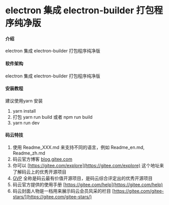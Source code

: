 # electron 集成 electron-builder 打包程序纯净版

#### 介绍
electron 集成 electron-builder 打包程序纯净版

#### 软件架构
electron 集成 electron-builder 打包程序纯净版

#### 安装教程

建议使用yarn 安装

1.  yarn install 
2.  打包  yarn run build 或者 npm run build 
3.  yarn run dev




#### 码云特技

1.  使用 Readme\_XXX.md 来支持不同的语言，例如 Readme\_en.md, Readme\_zh.md
2.  码云官方博客 [blog.gitee.com](https://blog.gitee.com)
3.  你可以 [https://gitee.com/explore](https://gitee.com/explore) 这个地址来了解码云上的优秀开源项目
4.  [GVP](https://gitee.com/gvp) 全称是码云最有价值开源项目，是码云综合评定出的优秀开源项目
5.  码云官方提供的使用手册 [https://gitee.com/help](https://gitee.com/help)
6.  码云封面人物是一档用来展示码云会员风采的栏目 [https://gitee.com/gitee-stars/](https://gitee.com/gitee-stars/)
